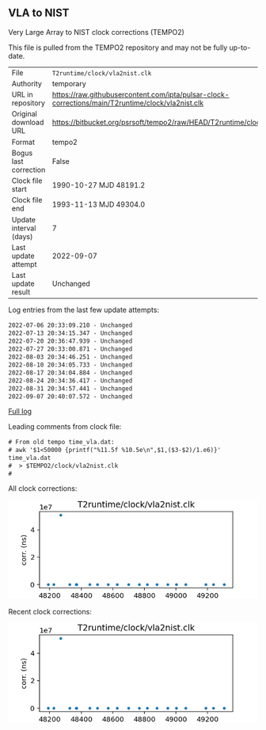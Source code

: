 
## VLA to NIST

Very Large Array to NIST clock corrections (TEMPO2)

This file is pulled from the TEMPO2 repository and may not be fully up-to-date.

|     |     |
|:--- |:--- |
| File | `T2runtime/clock/vla2nist.clk` |
| Authority | temporary |
| URL in repository | <https://raw.githubusercontent.com/ipta/pulsar-clock-corrections/main/T2runtime/clock/vla2nist.clk> |
| Original download URL | <https://bitbucket.org/psrsoft/tempo2/raw/HEAD/T2runtime/clock/vla2nist.clk> |
| Format | tempo2 |
| Bogus last correction | False |
| Clock file start | 1990-10-27 MJD 48191.2 |
| Clock file end | 1993-11-13 MJD 49304.0 |
| Update interval (days) | 7 |
| Last update attempt | 2022-09-07 |
| Last update result | Unchanged |

Log entries from the last few update attempts:
```
2022-07-06 20:33:09.210 - Unchanged
2022-07-13 20:34:15.347 - Unchanged
2022-07-20 20:36:47.939 - Unchanged
2022-07-27 20:33:00.871 - Unchanged
2022-08-03 20:34:46.251 - Unchanged
2022-08-10 20:34:05.733 - Unchanged
2022-08-17 20:34:04.884 - Unchanged
2022-08-24 20:34:36.417 - Unchanged
2022-08-31 20:34:57.441 - Unchanged
2022-09-07 20:40:07.572 - Unchanged
```
[Full log](https://raw.githubusercontent.com/ipta/pulsar-clock-corrections/main/log/T2runtime/clock/vla2nist.clk.log)

Leading comments from clock file:

    # From old tempo time_vla.dat:
    # awk '$1<50000 {printf("%11.5f %10.5e\n",$1,($3-$2)/1.e6)}' time_vla.dat
    #  > $TEMPO2/clock/vla2nist.clk
    #



All clock corrections:

![plot of all clock corrections](vla2nist.clk.png "All corrections")

Recent clock corrections:

![plot of recent clock corrections](vla2nist.clk.short.png "Recent corrections")

